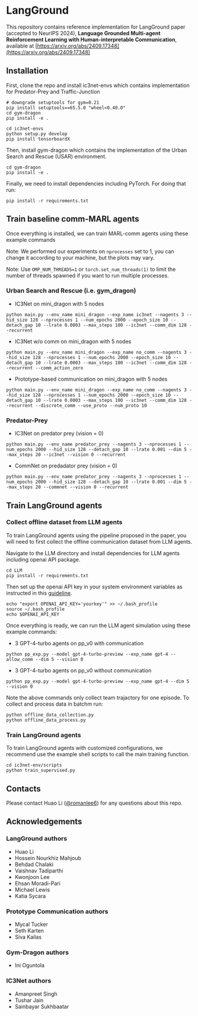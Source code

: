 # LangGround

This repository contains reference implementation for LangGround paper (accepted to NeurIPS 2024), **Language Grounded Multi-agent Reinforcement Learning with Human-interpretable Communication**, available at [https://arxiv.org/abs/2409.17348](https://arxiv.org/abs/2409.17348)

## Installation

First, clone the repo and install ic3net-envs which contains implementation for Predator-Prey and Traffic-Junction

```
# downgrade setuptools for gym=0.21
pip install setuptools==65.5.0 "wheel<0.40.0"
cd gym-dragon
pip install -e .

cd ic3net-envs
python setup.py develop
pip install tensorboardX

```
Then, install gym-dragon which contains the implementation of the Urban Search and Rescue (USAR) environment.

```
cd gym-dragon
pip install -e .
```

Finally, we need to install dependencies including PyTorch. For doing that run:

```
pip install -r requirements.txt
```
## Train baseline comm-MARL agents

Once everything is installed, we can train MARL-comm agents using these example commands

Note: We performed our experiments on `nprocesses` set to 1, you can change it according to your machine, but the plots may vary.

Note: Use `OMP_NUM_THREADS=1` or `torch.set_num_threads(1)` to limit the number of threads spawned if you want to run multiple processes.

### Urban Search and Rescue (i.e. gym_dragon)
- IC3Net on mini_dragon with 5 nodes
```
python main.py --env_name mini_dragon --exp_name ic3net --nagents 3 --hid_size 128 --nprocesses 1 --num_epochs 2000 --epoch_size 10 --detach_gap 10 --lrate 0.0003 --max_steps 100 --ic3net --comm_dim 128 --recurrent
```
- IC3Net w/o comm on mini_dragon with 5 nodes
```
python main.py --env_name mini_dragon --exp_name no_comm --nagents 3 --hid_size 128 --nprocesses 1 --num_epochs 2000 --epoch_size 10 --detach_gap 10 --lrate 0.0003 --max_steps 100 --ic3net --comm_dim 128 --recurrent --comm_action_zero
```

- Prototype-based communication on mini_dragon with 5 nodes
```
python main.py --env_name mini_dragon --exp_name no_comm --nagents 3 --hid_size 128 --nprocesses 1 --num_epochs 2000 --epoch_size 10 --detach_gap 10 --lrate 0.0003 --max_steps 100 --ic3net --comm_dim 128 --recurrent --discrete_comm --use_proto --num_proto 10
```

### Predator-Prey

- IC3Net on predator prey (vision = 0)

```
python main.py --env_name predator_prey --nagents 3 --nprocesses 1 --num_epochs 2000 --hid_size 128 --detach_gap 10 --lrate 0.001 --dim 5 --max_steps 20 --ic3net --vision 0 --recurrent
```

- CommNet on predadator prey (vision = 0)

```
python main.py --env_name predator_prey --nagents 3 --nprocesses 1 --num_epochs 2000 --hid_size 128 --detach_gap 10 --lrate 0.001 --dim 5 --max_steps 20 --commnet --vision 0 --recurrent
```

## Train LangGround agents

### Collect offline dataset from LLM agents

To train LangGround agents using the pipeline proposed in the paper, you will need to first collect the offline communication dataset from LLM agents.

Navigate to the LLM directory and install dependencies for LLM agents including openai API package.

```
cd LLM
pip install -r requirements.txt
```

Then set up the openai API key in your system environment variables as instructed in this [guideline](https://help.openai.com/en/articles/5112595-best-practices-for-api-key-safety).

```
echo "export OPENAI_API_KEY='yourkey'" >> ~/.bash_profile
source ~/.bash_profile
echo $OPENAI_API_KEY
```

Once everything is ready, we can run the LLM agent simulation using these example commands:

- 3 GPT-4-turbo agents on pp_v0 with communication
```
python pp_exp.py --model gpt-4-turbo-preview --exp_name gpt-4 --allow_comm --dim 5 --vision 0 
```
- 3 GPT-4-turbo agents on pp_v0 without communication
```
python pp_exp.py --model gpt-4-turbo-preview --exp_name gpt-4 --dim 5 --vision 0 
```

Note the above commands only collect team trajactory for one episode. To collect and process data in batchm run:

```
python offline_data_collection.py
python offline_data_process.py
```
### Train LangGround agents

To train LangGround agents with customized configurations, we recommend use the example shell scripts to call the main training function.

```
cd ic3net-env/scripts
python train_supervised.py
```

## Contacts

Please contact Huao Li ([@romanlee6](https://github.com/romanlee6)) for any questions about this repo.

## Acknowledgements

### LangGround authors
- Huao Li
- Hossein Nourkhiz Mahjoub
- Behdad Chalaki
- Vaishnav Tadiparthi
- Kwonjoon Lee
- Ehsan Moradi-Pari
- Michael Lewis
- Katia Sycara

### Prototype Communication authors
- Mycal Tucker
- Seth Karten
- Siva Kailas

### Gym-Dragon authors
- Ini Oguntola

### IC3Net authors
- Amanpreet Singh
- Tushar Jain
- Sainbayar Sukhbaatar
